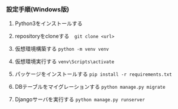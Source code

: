 ### 設定手順(Windows版)

1. Python3をインストールする

2. repositoryをcloneする　`git clone <url>`

3. 仮想環境構築する `python -m venv venv`

4. 仮想環境実行する `venv\Scripts\activate`

5. パッケージをインストールする `pip install -r requirements.txt`

6. DBテーブルをマイグレーションする `python manage.py migrate`

7. Djangoサーバを実行する `python manage.py runserver`
